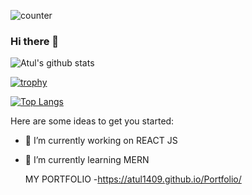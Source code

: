 ![counter](https://enuyd1d4010nvkd.m.pipedream.net)

### Hi there 👋

<!-- **Atul1409/Atul1409** is a ✨ _special_ ✨ repository because its `README.md` (this file) appears on your GitHub profile. -->
![Atul's github stats](https://github-readme-stats.vercel.app/api?username=Atul1409&show_icons=true&theme=radical)

[![trophy](https://github-profile-trophy.vercel.app/?username=Atul1409)](https://github.com/ryo-ma/github-profile-trophy)

[![Top Langs](https://github-readme-stats.vercel.app/api/top-langs/?username=Atul1409)](https://github.com/Atul1409/github-readme-stats)


Here are some ideas to get you started:

- 🔭 I’m currently working on REACT JS
- 🌱 I’m currently learning MERN 

    MY PORTFOLIO 
-https://atul1409.github.io/Portfolio/

